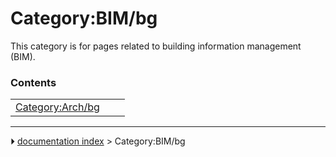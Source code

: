 # Category:BIM/bg
This category is for pages related to building information management (BIM).

### Contents

|     |     |     |
| --- | --- | --- |
| [Category:Arch/bg](Category_Arch/bg.md) |



---
⏵ [documentation index](../README.md) > Category:BIM/bg
